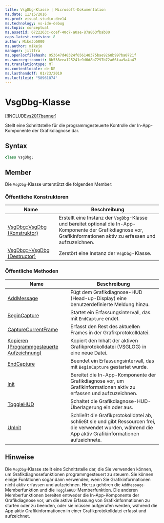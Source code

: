 ```yaml
---
title: VsgDbg-Klasse | Microsoft-Dokumentation
ms.date: 11/15/2016
ms.prod: visual-studio-dev14
ms.technology: vs-ide-debug
ms.topic: conceptual
ms.assetid: 6722263c-ccef-40c7-a0ae-87a863fbab00
caps.latest.revision: 8
author: MikeJo5000
ms.author: mikejo
manager: jillfra
ms.openlocfilehash: 053647d48324f056148375bae9268b997ba8721f
ms.sourcegitcommit: 8b538eea125241e9d6d8b7297b72a66faa9a4a47
ms.translationtype: MT
ms.contentlocale: de-DE
ms.lasthandoff: 01/23/2019
ms.locfileid: "58961874"
---
```

# <a name="vsgdbg-class"></a>VsgDbg-Klasse
[!INCLUDE[vs2017banner](../includes/vs2017banner.md)]

Stellt eine Schnittstelle für die programmgesteuerte Kontrolle der In-App-Komponente der Grafikdiagnose dar.  
  
## <a name="syntax"></a>Syntax  
  
```cpp  
class VsgDbg;  
```  
  
## <a name="members"></a>Member  
 Die `VsgDbg`-Klasse unterstützt die folgenden Member:  
  
### <a name="public-constructors"></a>Öffentliche Konstruktoren  
  
|Name|Beschreibung|  
|----------|-----------------|  
|[VsgDbg::VsgDbg (Konstruktor)](../debugger/vsgdbg-vsgdbg-constructor.md)|Erstellt eine Instanz der `VsgDbg`-Klasse und bereitet optional die In-App-Komponente der Grafikdiagnose vor, Grafikinformationen aktiv zu erfassen und aufzuzeichnen.|  
|[VsgDbg::~VsgDbg (Destructor)](../debugger/vsgdbg-tilde-vsgdbg-destructor.md)|Zerstört eine Instanz der `VsgDbg`-Klasse.|  
  
### <a name="public-methods"></a>Öffentliche Methoden  
  
|Name|Beschreibung|  
|----------|-----------------|  
|[AddMessage](../debugger/addmessage.md)|Fügt dem Grafikdiagnose-HUD (Head-up-Display) eine benutzerdefinierte Meldung hinzu.|  
|[BeginCapture](../debugger/begincapture.md)|Startet ein Erfassungsintervall, das mit `EndCapture` endet.|  
|[CaptureCurrentFrame](../debugger/capturecurrentframe.md)|Erfasst den Rest des aktuellen Frames in der Grafikprotokolldatei.|  
|[Kopieren (Programmgesteuerte Aufzeichnung)](../debugger/copy-programmatic-capture.md)|Kopiert den Inhalt der aktiven Grafikprotokolldatei (VSGLOG) in eine neue Datei.|  
|[EndCapture](../debugger/endcapture.md)|Beendet ein Erfassungsintervall, das mit `BeginCapture` gestartet wurde.|  
|[Init](../debugger/init.md)|Bereitet die In-App-Komponente der Grafikdiagnose vor, um Grafikinformationen aktiv zu erfassen und aufzuzeichnen.|  
|[ToggleHUD](../debugger/togglehud.md)|Schaltet die Grafikdiagnose-HUD-Überlagerung ein oder aus.|  
|[UnInit](../debugger/uninit.md)|Schließt die Grafikprotokolldatei ab, schließt sie und gibt Ressourcen frei, die verwendet wurden, während die App aktiv Grafikinformationen aufzeichnete.|  
  
## <a name="remarks"></a>Hinweise  
 Die `VsgDbg`-Klasse stellt eine Schnittstelle dar, die Sie verwenden können, um Grafikdiagnosefunktionen programmgesteuert zu steuern. Sie können einige Funktionen sogar dann verwenden, wenn Sie Grafikinformationen nicht aktiv erfassen und aufzeichnen. Hierzu gehören die `AddMessage`-Memberfunktion und die `ToggleHUD`-Memberfunktion. Die anderen Memberfunktionen bereiten entweder die In-App-Komponente der Grafikdiagnose vor, um die aktive Erfassung von Grafikinformationen zu starten oder zu beenden, oder sie müssen aufgerufen werden, während die App aktiv Grafikinformationen in einer Grafikprotokolldatei erfasst und aufzeichnet.
